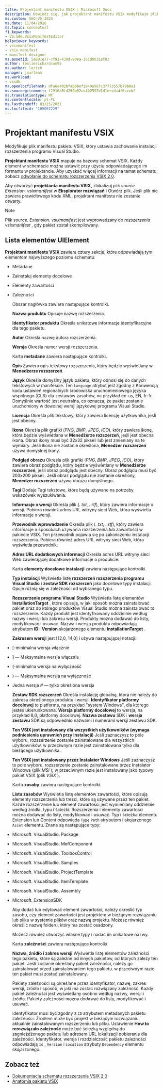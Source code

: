 ```yaml
---
title: Projektant manifestu VSIX | Microsoft Docs
description: Dowiedz się, jak projektant manifestu VSIX modyfikuje plik manifestu pakietu VSIX, który ustawia zachowanie instalacji rozszerzenia programu Visual Studio.
ms.custom: SEO-VS-2020
ms.date: 11/04/2016
ms.topic: conceptual
f1_keywords:
- VS.Sdk.VsixManifestEditor
helpviewer_keywords:
- vsixmanifest
- vsix manifest
- manifest designer
ms.assetid: 5a691e77-cf91-430d-90ea-361d9031ef83
author: leslierichardson95
ms.author: lerich
manager: jmartens
ms.workload:
- vssdk
ms.openlocfilehash: dfa6e402bfa6b0ef1949a967c37773557b79b0a3
ms.sourcegitcommit: f2916d8fd296b92cc402597d1d1eecda4f6cccbf
ms.translationtype: MT
ms.contentlocale: pl-PL
ms.lasthandoff: 03/25/2021
ms.locfileid: "105062229"
---
```

# <a name="vsix-manifest-designer"></a>Projektant manifestu VSIX
Modyfikuje plik manifestu pakietu VSIX, który ustawia zachowanie instalacji rozszerzenia programu Visual Studio.

 **Projektant manifestu VSIX** mapuje na bazowy schemat VSIX. Każdy element w schemacie można ustawić przy użyciu odpowiadającego im formantu w projektancie. Aby uzyskać więcej informacji na temat schematu, zobacz [odwołanie do schematu rozszerzenia VSIX 2,0](../extensibility/vsix-extension-schema-2-0-reference.md).

 Aby otworzyć **projektanta manifestu VSIX**, zlokalizuj plik *source. Extension. vsixmanifest* w **Eksplorator rozwiązań** i Otwórz plik. Jeśli plik nie zawiera prawidłowego kodu XML, projektant manifestu nie zostanie otwarty.

> [!NOTE]
> Plik *source. Extension. vsixmanifest* jest wyprowadzany do *rozszerzenia vsixmanifest* , gdy pakiet został skompilowany.

## <a name="uielement-list"></a>Lista elementów UIElement
 **Projektant manifestu VSIX** zawiera cztery sekcje, które odpowiadają tym elementom najwyższego poziomu schematu:

- Metadane

- Zainstaluj elementy docelowe

- Elementy zawartości

- Zależności

  Obszar nagłówka zawiera następujące kontrolki.

  **Nazwa produktu** Opisuje nazwę rozszerzenia.

  **Identyfikator produktu** Określa unikatowe informacje identyfikacyjne dla tego pakietu.

  **Autor** Określa nazwę autora rozszerzenia.

  **Wersja** Określa numer wersji rozszerzenia.

  Karta **metadane** zawiera następujące kontrolki.

  **Opis** Zawiera opis tekstowy rozszerzenia, który będzie wyświetlany w **Menedżerze rozszerzeń**.

  **Język** Określa domyślny język pakietu, który odnosi się do danych tekstowych w manifeście. Ten `Language` atrybut jest zgodny z Konwencją kodu ustawień regionalnych środowiska uruchomieniowego języka wspólnego (CLR) dla zestawów zasobów, na przykład en-us, EN, fr-fr. Domyślnie wartość jest neutralna, co oznacza, że pakiet zostanie uruchomiony w dowolnej wersji językowej programu Visual Studio.

  **Licencja** Określa plik tekstowy, który zawiera licencję użytkownika, jeśli jest obecny.

  **Ikona** Określa plik grafiki (*PNG*, *BMP*, *JPEG*, *ICO*), który zawiera ikonę, która będzie wyświetlana w **Menedżerze rozszerzeń**, jeśli jest obecna ikona. Obraz ikony musi być 32x32 pikseli lub jest zmieniany na te wymiary. Jeśli ikona nie zostanie określona, **Menedżer rozszerzeń** używa domyślnej ikony.

  **Podgląd obrazu** Określa plik grafiki (*PNG*, *BMP*, *JPEG*, *ICO*), który zawiera obraz podglądu, który będzie wyświetlany w **Menedżerze rozszerzeń**, jeśli obraz podglądu jest obecny. Obraz podglądu musi być 200x200 pikseli. Jeśli obraz podglądu nie zostanie określony, **Menedżer rozszerzeń** używa obrazu domyślnego.

  **Tagi** Dodaje Tagi tekstowe, które będą używane na potrzeby wskazówek wyszukiwania.

  **Informacje o wersji** Określa plik (*. txt*, *. rtf*), który zawiera informacje o wersji. Pobiera również adres URL witryny sieci Web, która wyświetla informacje o wersji.

  **Przewodnik wprowadzenie** Określa plik (*. txt*, *. rtf*), który zawiera informacje o sposobach używania rozszerzenia lub zawartości w pakiecie VSIX. Ten przewodnik pojawia się po zakończeniu instalacji rozszerzenia. Pobiera również adres URL witryny sieci Web, która wyświetla przewodnik.

  **Adres URL dodatkowych informacji** Określa adres URL witryny sieci Web zawierającej dodatkowe informacje o produkcie.

  Karta **elementy docelowe instalacji** zawiera następujące kontrolki.

  **Typ instalacji** Wyświetla listę **rozszerzeń rozszerzenia programu Visual Studio** i **zestaw SDK rozszerzeń** jako docelowe typy instalacji. Opcje różnią się w zależności od wybranego typu.

  **Rozszerzenie programu Visual Studio** Wyświetla listę elementów **InstallationTarget** , które opisują, w jaki sposób można zainstalować pakiet oraz do którego produktów Visual Studio można zainstalować to rozszerzenie. Każdy produkt jest identyfikowany oddzielnie według nazwy i wersji lub zakresu wersji. Produkty można dodawać do listy, modyfikować i usuwać. Nazwa i wersja produktu odpowiadają atrybutom **ID** i **Version** skojarzonego elementu **InstallationTarget** .

  **Zakresem wersji** jest [12,0, 14,0] i używa następującej notacji:

- [-minimalna wersja włącznie

- ] — Maksymalna wersja włącznie

- (-minimalna wersja na wyłączność

- ) — Maksymalna wersja na wyłączność

- Jedna wersja # — tylko określona wersja

  **Zestaw SDK rozszerzeń** Określa instalację globalną, która nie należy do zakresu określonego produktu i wersji. **Identyfikator platformy docelowej** to platforma, na przykład "system Windows", dla którego jesteś ukierunkowana. **Wersja platformy docelowej** to wersja, na przykład 8,0, platformy docelowej. **Nazwa zestawu** SDK i **wersja zestawu** SDK są odpowiednio nazwami i numerami wersji zestawu SDK.

  **Ten VSIX jest instalowany dla wszystkich użytkowników (wymaga podniesienia uprawnień przy instalacji)** Jeśli zaznaczysz to pole wyboru, rozszerzenie zostanie zainstalowane dla wszystkich użytkowników. w przeciwnym razie jest zainstalowana tylko dla bieżącego użytkownika.

  **Ten VSIX jest instalowany przez Instalator Windows** Jeśli zaznaczysz to pole wyboru, rozszerzenie zostanie zainstalowane przez Instalator Windows (plik *MSI* ); w przeciwnym razie jest instalowany jako typowy pakiet VSIX (plik *VSIX* ).

  Karta **zasoby** zawiera następujące kontrolki.

  **Lista zasobów** Wyświetla listę elementów zawartości, które opisują elementy rozszerzenia lub treści, które są używane przez ten pakiet. Każde rozszerzenie lub element zawartości jest wymieniany oddzielnie według źródła, typu i ścieżki. Rozszerzenia i elementy zawartości można dodawać do listy, modyfikować i usuwać. Typ i ścieżka elementu Extension lub Content odpowiada `Type` `Path` atrybutom i skojarzonego `Asset` elementu. Znane są następujące typy:

- Microsoft. VisualStudio. Package

- Microsoft. VisualStudio. MefComponent

- Microsoft. VisualStudio. ToolboxControl

- Microsoft. VisualStudio. Samples

- Microsoft. VisualStudio. ProjectTemplate

- Microsoft. VisualStudio. ItemTemplate

- Microsoft. VisualStudio. Assembly

- Microsoft. ExtensionSDK

  Aby dodać lub edytować element zawartości, należy określić typ zasobu, czy element zawartości jest projektem w bieżącym rozwiązaniu lub pliku w systemie plików oraz nazwą projektu. Możesz również określić nazwę folderu, który ma zostać osadzony.

  Możesz również utworzyć własne typy i nadać im unikatowe nazwy.

  Karta **zależności** zawiera następujące kontrolki.

  **Nazwa, źródło i zakres wersji** Wyświetla listę elementów zależności tego pakietu, które są zależne od innych pakietów, od których zależy ten pakiet. Jeśli zostanie określony pakiet zależności, należy go zainstalować przed zainstalowaniem tego pakietu. w przeciwnym razie ten pakiet musi zostać zainstalowany.

  Pakiety zależności są określane przez identyfikator, nazwę, zakres wersji, źródło i sposób, w jaki ma zostać rozwiązany zależność. Każdy pakiet zależności jest wyświetlany osobno według nazwy, wersji i źródła. Pakiety zależności można dodawać do listy, modyfikować i usuwać.

  Identyfikator musi być zgodny z `ID` atrybutem metadanych pakietu zależności. Źródłem może być projekt w bieżącym rozwiązaniu, aktualnie zainstalowanym rozszerzeniu lub pliku. Ustawienie **How to rerozwiązało zależność** może być ścieżką względną do zagnieżdżonego pakietu lub adresem URL lokalizacji pobierania dla zależności. Identyfikator, wersja i rozdzielczość pakietu zależności odpowiadają `Id` , `Version` i `Location` atrybuty `Dependency` elementu skojarzonego.

## <a name="see-also"></a>Zobacz też
- [Dokumentacja schematu rozszerzenia VSIX 2,0](../extensibility/vsix-extension-schema-2-0-reference.md)
- [Anatomia pakietu VSIX](../extensibility/anatomy-of-a-vsix-package.md)
